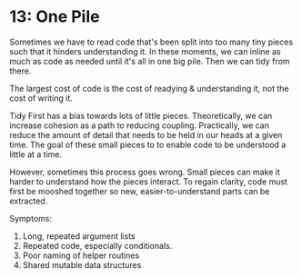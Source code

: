 # 13: One Pile

Sometimes we have to read code that's been split into too many tiny pieces such that it hinders understanding it.  In these moments, we can inline as much as code as needed until it's all in one big pile.  Then we can tidy from there.

The largest cost of code is the cost of readying & understanding it, not the cost of writing it. &#x20;

Tidy First has a bias towards lots of little pieces.  Theoretically, we can increase cohesion as a path to reducing coupling.  Practically, we can reduce the amount of detail that needs to be held in our heads at a given time.  The goal of these small pieces to to enable code to be understood a little at a time.&#x20;

However, sometimes this process goes wrong. Small pieces can make it harder to understand how the pieces interact.  To regain clarity, code must first be mooshed together so new, easier-to-understand parts can be extracted.

Symptoms:

1. Long, repeated argument lists
2. Repeated code, especially conditionals.
3. Poor naming of helper routines
4. Shared mutable data structures
